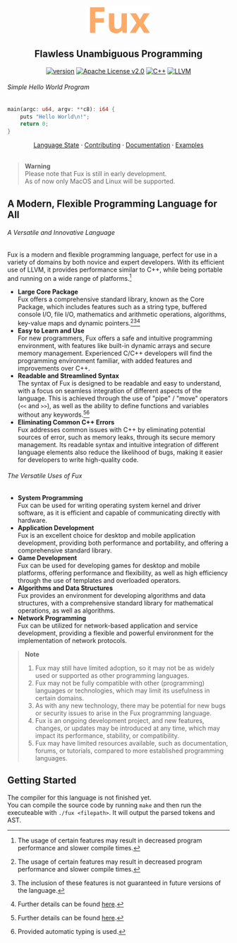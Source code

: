 <!--    colors 

"orange":   #fcaa68 (sandy brown)
"red":      #ec243c (imperial red)
"grey":     #595959 (davys grey)
"white":    #e0f2e9 (honeydew)
"purple":   #a390e4 (lavender floral)

-->

<div align="center">
<img width="150" src="./assets/fux-material-icon-435.svg" />

## Flawless Unambiguous Programming

[![version](https://img.shields.io/badge/pre--alpha-fcaa68?colorA=151515&style=for-the-badge)](./docs/state.md)
[![Apache License v2.0](https://img.shields.io/badge/Apache_License_v2.0-fcaa68?colorA=151515&style=for-the-badge)](./LICENSE)
[![C++][cpp-badge]](./docs/state.md)
[![LLVM][llvm-badge]](./docs/state.md)

</div>
 
###### Simple Hello World Program

```rust
main(argc: u64, argv: **c8): i64 {
    puts "Hello World\n!";
    return 0;
}
```

<div align="center">
<a href="./docs/state.md">Language State</a> ·
<a href="./docs/CONTRIBUTING.md">Contributing</a> ·
<a href="./docs/README.md">Documentation</a> ·
<a href="./docs/examples.md">Examples</a>
</div>
<br>

> __Warning__ \
> Please note that Fux is still in early development. \
> As of now only MacOS and Linux will be supported.

## A Modern, Flexible Programming Language for All

###### A Versatile and Innovative Language

Fux is a modern and flexible programming language, perfect for use in a variety of domains by both novice and expert developers. With its efficient use of LLVM, it provides performance similar to C++, while being portable and running on a wide range of platforms.[^1]

- **Large Core Package** \
    Fux offers a comprehensive standard library, known as the Core Package, which includes features such as a string type, buffered console I/O, file I/O, mathematics and arithmetic operations, algorithms, key-value maps and dynamic pointers.[^1][^2][^3]
- **Easy to Learn and Use** \
    For new programmers, Fux offers a safe and intuitive programming environment, with features like built-in dynamic arrays and secure memory management. Experienced C/C++ developers will find the programming environment familiar, with added features and improvements over C++.
- **Readable and Streamlined Syntax** \
    The syntax of Fux is designed to be readable and easy to understand, with a focus on seamless integration of different aspects of the language. This is achieved through the use of "pipe" / "move" operators (`<<` and `>>`), as well as the ability to define functions and variables without any keywords.[^3][^4]
- **Eliminating Common C++ Errors** \
    Fux addresses common issues with C++ by eliminating potential sources of error, such as memory leaks, through its secure memory management. Its readable syntax and intuitive integration of different language elements also reduce the likelihood of bugs, making it easier for developers to write high-quality code.

###### The Versatile Uses of Fux

- **System Programming** \
    Fux can be used for writing operating system kernel and driver software, as it is efficient and capable of communicating directly with hardware.
- **Application Development** \
    Fux is an excellent choice for desktop and mobile application development, providing both performance and portability, and offering a comprehensive standard library.
- **Game Development** \
    Fux can be used for developing games for desktop and mobile platforms, offering performance and flexibility, as well as high efficiency through the use of templates and overloaded operators.
- **Algorithms and Data Structures** \
    Fux provides an environment for developing algorithms and data structures, with a comprehensive standard library for mathematical operations, as well as algorithms.
- **Network Programming** \
    Fux can be utilized for network-based application and service development, providing a flexible and powerful environment for the implementation of network protocols.

> __Note__
> 1. Fux may still have limited adoption, so it may not be as widely used or supported as other programming languages.
> 2. Fux may not be fully compatible with other (programming) languages or technologies, which may limit its usefulness in certain domains.
> 3. As with any new technology, there may be potential for new bugs or security issues to arise in the Fux programming language.
> 4. Fux is an ongoing development project, and new features, changes, or updates may be introduced at any time, which may impact its performance, stability, or compatibility.
> 5. Fux may have limited resources available, such as documentation, forums, or tutorials, compared to more established programming languages.

[^1]: The usage of certain features may result in decreased program performance and slower compile times.
[^2]: The inclusion of these features is not guaranteed in future versions of the language.
[^3]: Further details can be found [here](./docs/).
[^4]: Provided automatic typing is used.

## Getting Started

The compiler for this language is not finished yet. \
You can compile the source code by running `make` and then run the executeable with `./fux <filepath>`. It will output the parsed tokens and AST.

[llvm-badge]: https://img.shields.io/badge/LLVM-4c1717?logo=llvm&logoColor=white&style=for-the-badge
[cpp-badge]: https://img.shields.io/badge/C++-1a3b63?logo=cplusplus&logoColor=white&style=for-the-badge
